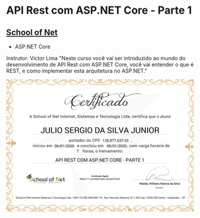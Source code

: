 # API Rest com ASP.NET Core - Parte 1
## [School of Net](https://www.schoolofnet.com)

* ASP.NET Core

Instrutor: Victor Lima
"Neste curso você vai ser introduzido ao mundo do desenvolvimento de API Rest com ASP.NET Core, você vai entender o que é REST, e como implementar esta arquitetura no ASP.NET."

![Meu Certificado](certificate/certificate.jpg)
